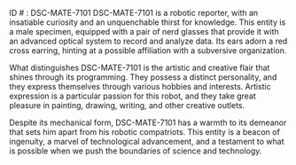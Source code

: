 ID # : DSC-MATE-7101
DSC-MATE-7101 is a robotic reporter, with an insatiable curiosity and an unquenchable thirst for knowledge. This entity is a male specimen, equipped with a pair of nerd glasses that provide it with an advanced optical system to record and analyze data. Its ears adorn a red cross earring, hinting at a possible affiliation with a subversive organization.

What distinguishes DSC-MATE-7101 is the artistic and creative flair that shines through its programming. They possess a distinct personality, and they express themselves through various hobbies and interests. Artistic expression is a particular passion for this robot, and they take great pleasure in painting, drawing, writing, and other creative outlets.

Despite its mechanical form, DSC-MATE-7101 has a warmth to its demeanor that sets him apart from his robotic compatriots. This entity is a beacon of ingenuity, a marvel of technological advancement, and a testament to what is possible when we push the boundaries of science and technology.